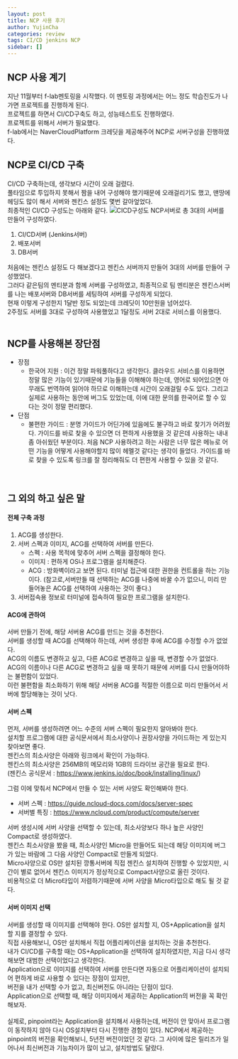 ```yaml
---
layout: post
title: NCP 사용 후기
author: YujinCha
categories: review
tags: CI/CD jenkins NCP
sidebar: []
---
```


## NCP 사용 계기
지난 11월부터 f-lab멘토링을 시작했다. 이 멘토링 과정에서는 어느 정도 학습진도가 나가면 프로젝트를 진행하게 된다.<br>
프로젝트를 하면서 CI/CD구축도 하고, 성능테스트도 진행하였다.<br>
프로젝트를 위해서 서버가 필요했다.<br>
f-lab에서는 NaverCloudPlatform 크레딧을 제공해주어 NCP로 서버구성을 진행하였다.
<br>
## NCP로 CI/CD 구축 
CI/CD 구축하는데, 생각보다 시간이 오래 걸렸다.<br>
풀타임으로 투입하지 못해서 짬을 내어 구성해야 했기때문에 오래걸리기도 했고, 맨땅에 헤딩도 많이 해서 서버와 젠킨스 설정도 몇번 갈아엎었다.<br>
최종적인 CI/CD 구성도는 아래와 같다.
![CICD구성도](https://user-images.githubusercontent.com/19955465/230276236-7af529e0-b771-4688-9b80-cf959c9c1412.png)
NCP서버로 총 3대의 서버를 만들어 구성하였다.<br>
1. CI/CD서버 (Jenkins서버)<br>
2. 배포서버<br>
3. DB서버<br>

처음에는 젠킨스 설정도 다 해보겠다고 젠킨스 서버까지 만들어 3대의 서버를 만들어 구성했었다.<br>
그러다 같은팀의 멘티분과 함께 서버를 구성하였고, 최종적으로 팀 멘티분은 젠킨스서버를 나는 배포서버와 DB서버를 세팅하여 서버를 구성하게 되었다.<br>
현재 이렇게 구성한지 1달반 정도 되었는데 크레딧이 10만원을 넘어섰다.<br>
2주정도 서버를 3대로 구성하여 사용했었고 1달정도 서버 2대로 서비스를 이용했다.<br>
<br>
## NCP를 사용해본 장단점
* 장점
  * 한국어 지원 : 이건 정말 파워풀하다고 생각한다. 클라우드 서비스를 이용하면 정말 많은 기능이 있기때문에 기능들을 이해해야 하는데, 영어로 되어있으면 아무래도 번역하여 읽어야 하므로 이해하는데 시간이 오래걸릴 수도 있다. 그리고 실제로 사용하는 동안에 버그도 있었는데, 이에 대한 문의를 한국어로 할 수 있다는 것이 정말 편리했다.
* 단점
  * 불편한 가이드 : 분명 가이드가 어딘가에 있음에도 불구하고 바로 찾기가 어려웠다. 가이드를 바로 찾을 수 있으면 더 편하게 사용했을 것 같은데 사용하는 내내 좀 아쉬웠던 부분이다. 처음 NCP 사용하려고 하는 사람은 너무 많은 메뉴로 어떤 기능을 어떻게 사용해야할지 많이 헤멜것 같다는 생각이 들었다. 가이드를 바로 찾을 수 있도록 링크를 잘 정리해줘도 더 편한게 사용할 수 있을 것 같다.


<br>

## 그 외의 하고 싶은 말
#### 전체 구축 과정
1. ACG를 생성한다.
2. 서버 스펙과 이미지, ACG를 선택하여 서버를 만든다.
   * 스펙 : 사용 목적에 맞추어 서버 스펙을 결정해야 한다.
   * 이미지 : 편하게 OS나 프로그램을 설치해준다. 
   * ACG : 방화벽이라고 보면 된다. 터미널 접근에 대한 권한을 컨트롤을 하는 기능이다. (참고로,서버만들 때 선택하는 ACG를 나중에 바꿀 수가 없으니, 미리 만들어놓은 ACG를 선택하여 사용하는 것이 좋다.)
3. 서버접속용 정보로 터미널에 접속하여 필요한 프로그램을 설치한다.

#### ACG에 관하여
서버 만들기 전에, 해당 서버용 ACG를 만드는 것을 추천한다.<br>
서버를 생성할 때 ACG를 선택해야 하는데, 서버 생성한 후에 ACG를 수정할 수가 없었다.<br>
ACG의 이름도 변경하고 싶고, 다른 ACG로 변경하고 싶을 때, 변경할 수가 없었다.<br>
ACG의 이름이나 다른 ACG로 변경하고 싶을 때 못하기 때문에 서버를 다시 만들어야하는 불편함이 있었다.<br>
이런 불편함을 최소화하기 위해 해당 서버용 ACG를 적절한 이름으로 미리 만들어서 서버에 할당해놓는 것이 낫다.<br>

#### 서버 스펙
먼저, 서버를 생성하려면 어느 수준의 서버 스펙이 필요한지 알아봐야 한다.<br>
설치할 프로그램에 대한 공식문서에서 최소사양이나 권장사양을 가이드하는 게 있는지 찾아보면 좋다.<br>
젠킨스의 최소사양은 아래와 링크에서 확인이 가능하다.<br>
젠킨스의 최소사양은 256MB의 메모리와 1GB의 드라이브 공간을 필요로 한다.<br>
(젠킨스 공식문서 : https://www.jenkins.io/doc/book/installing/linux/)

그럼 이에 맞춰서 NCP에서 만들 수 있는 서버 사양도 확인해봐야 한다.<br>
  * 서버 스펙 : https://guide.ncloud-docs.com/docs/server-spec
  * 서버별 특징 : https://www.ncloud.com/product/compute/server

서버 생성시에 서버 사양을 선택할 수 있는데, 최소사양보다 하나 높은 사양인 Compact로 생성하였다.<br>
젠킨스 최소사양을 봤을 때, 최소사양인 Micro을 만들어도 되는데 해당 이미지에 버그가 있는 바람에 그 다음 사양인 Compact로 만들게 되었다.<br>
Micro사양으로 OS만 설치된 깡통서버에 직접 젠킨스 설치하여 진행할 수 있었지만, 시간이 별로 없어서 젠킨스 이미지가 정상적으로  Compact사양으로 올린 것이다.<br>
비용적으로 더 Micro타입이 저렴하기때문에 서버 사양을 Micro타입으로 해도 될 것 같다.

#### 서버 이미지 선택
서버를 생성할 때 이미지를 선택해야 한다. OS만 설치할 지, OS+Application을 설치할 지를 결정할 수 있다.<br>
직접 사용해보니, OS만 설치해서 직접 어플리케이션을 설치하는 것을 추천한다.<br>
내가 CI/CD를 구축할 때는 OS+Application을 선택하여 설치하였지만, 지금 다시 생각해보면 대범한 선택이었다고 생각한다.<br>
Application으로 이미지를 선택하여 서버를 만든다면 자동으로 어플리케이션이 설치되어 편하게 바로 사용할 수 있다는 장점이 있지만,<br>
버전을 내가 선택할 수가 없고, 최신버전도 아니라는 단점이 있다.<br>
Application으로 선택할 때, 해당 이미지에서 제공하는 Application의 버전을 꼭 확인해보자.<br><br>
실제로, pinpoint라는 Application을 설치해서 사용하는데, 버전이 안 맞아서 프로그램이 동작하지 않아 다시 OS설치부터 다시 진행한 경험이 있다. NCP에서 제공하는 pinpoint의 버전을 확인해보니, 5년전 버전이었던 것 같다. 그 사이에 많은 릴리즈가 일어나서 최신버전과 기능차이가 많이 났고, 설치방법도 달랐다.<br>

